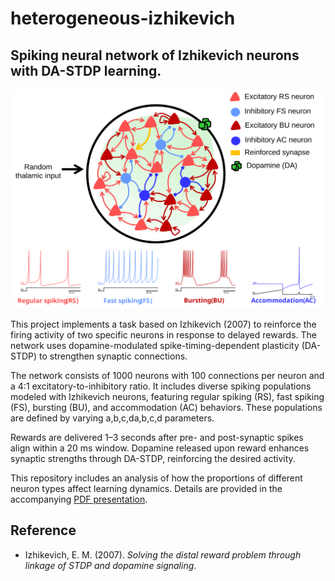 # heterogeneous-izhikevich

## Spiking neural network of Izhikevich neurons with DA-STDP learning.

<img src="net.svg">

This project implements a task based on Izhikevich (2007) to reinforce the firing activity of two specific neurons in response to delayed rewards. The network uses dopamine-modulated spike-timing-dependent plasticity (DA-STDP) to strengthen synaptic connections.

The network consists of 1000 neurons with 100 connections per neuron and a 4:1 excitatory-to-inhibitory ratio. It includes diverse spiking populations modeled with Izhikevich neurons, featuring regular spiking (RS), fast spiking (FS), bursting (BU), and accommodation (AC) behaviors. These populations are defined by varying a,b,c,da,b,c,d parameters.

Rewards are delivered 1–3 seconds after pre- and post-synaptic spikes align within a 20 ms window. Dopamine released upon reward enhances synaptic strengths through DA-STDP, reinforcing the desired activity.

This repository includes an analysis of how the proportions of different neuron types affect learning dynamics. Details are provided in the accompanying [PDF presentation](251024-analysis.pdf).

## Reference
- Izhikevich, E. M. (2007). *Solving the distal reward problem through linkage of STDP and dopamine signaling*.
